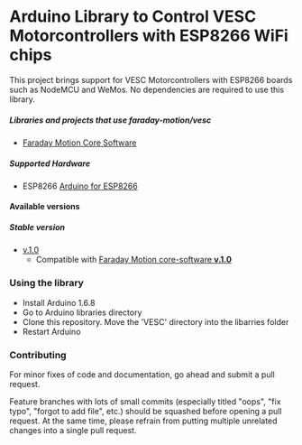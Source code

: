 Arduino Library to Control VESC Motorcontrollers with ESP8266 WiFi chips
=======================================================================

This project brings support for VESC Motorcontrollers with ESP8266 boards such as NodeMCU and WeMos. No dependencies are required to use this library.
 

##### Libraries and projects that use faraday-motion/vesc #####
 - [Faraday Motion Core Software](https://github.com/faraday-motion/core-software)

##### Supported Hardware #####
 - ESP8266 [Arduino for ESP8266](https://github.com/Links2004/Arduino)

#### Available versions 

##### Stable version
 - [v.1.0](https://github.com/faraday-motion/core-software)
    - Compatible with [Faraday Motion core-software **v.1.0**](https://github.com/faraday-motion/core-software) 


### Using the library

- Install Arduino 1.6.8
- Go to Arduino libraries directory
- Clone this repository. Move the 'VESC' directory into the libarries folder
- Restart Arduino


### Contributing

For minor fixes of code and documentation, go ahead and submit a pull request.

Feature branches with lots of small commits (especially titled "oops", "fix typo", "forgot to add file", etc.) should be squashed before opening a pull request. At the same time, please refrain from putting multiple unrelated changes into a single pull request.

